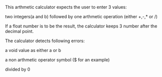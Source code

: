This arthmetic calculator expects the user to enter 3 values:

two integers(a and b) followed by one arthmetic operation (either +,-,* or /)

If a float number is to be the result, the calculator keeps 3 number after the decimal point.



The calculator detects following errors:

   a void value as either a or b
   
   a non arthmetic operator symbol ($ for an example)
   
   divided by 0
